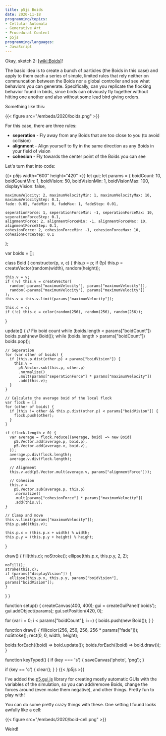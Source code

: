 ```yaml
---
title: p5js Boids
date: 2020-11-18
programming/topics:
- Cellular Automata
- Generative Art
- Procedural Content
- p5js
programming/languages:
- JavaScript
---
```

Okay, sketch 2: [[wiki:Boids]]()!

The basic idea is to create a bunch of particles (the Boids in this case) and apply to them each a series of simple, limited rules that rely neither on communcation between the Boids nor a global controller and see what behaviors you can generate. Specifically, can you replicate the flocking behavior found in birds, since birds can obviously fly together without hitting one another and also without some lead bird giving orders.

Something like this:

{{< figure src="/embeds/2020/boids.png" >}}

For this case, there are three rules:

* **seperation** - Fly away from any Boids that are too close to you (to avoid collision)
* **alignment** - Align yourself to fly in the same direction as any Boids in your field of vision
* **cohesion** - Fly towards the center point of the Boids you can see 

<!--more-->

Let's turn that into code:

{{< p5js width="600" height="420" >}}
let gui;
let params = {
    boidCount: 10, boidCountMin: 1,
    boidVision: 50, boidVisionMin: 1, boidVisionMax: 100,
    displayVision: false,

    maximumVelocity: 2, maximumVelocityMin: 1, maximumVelocityMax: 10, maximumVelocityStep: 0.1,
    fade: 0.05, fadeMin: 0, fadeMax: 1, fadeStep: 0.01,

    seperationForce: 1, seperationForceMin: -1, seperationForceMax: 10, seperationForceStep: 0.1,
    alignmentForce: 2, alignmentForceMin: -1, alignmentForceMax: 10, alignmentForceStep: 0.1,
    cohesionForce: 2, cohesionForceMin: -1, cohesionForceMax: 10, cohesionForceStep: 0.1
};

var boids = [];

class Boid {
  constructor(p, v, c) {
    this.p = p;
    if (!p) this.p = createVector(random(width), random(height));

    this.v = v;
    if (!v) this.v = createVector(
      random(-params["maximumVelocity"], params["maximumVelocity"]),
      random(-params["maximumVelocity"], params["maximumVelocity"])
    );
    this.v = this.v.limit(params["maximumVelocity"]);

    this.c = c;
    if (!c) this.c = color(random(256), random(256), random(256));
  }

  update() {
    // Fix boid count
    while (boids.length < params["boidCount"]) boids.push(new Boid());
    while (boids.length > params["boidCount"]) boids.pop();

    // Seperation
    for (var other of boids) {
      if (this.p.dist(other.p) < params["boidVision"]) {
        this.v =
          p5.Vector.sub(this.p, other.p)
          .normalize()
          .mult(params["seperationForce"] * params["maximumVelocity"])
          .add(this.v);
      }
    }

    // Calculate the average boid of the local flock
    var flock = []
    for (other of boids) {
      if (this != other && this.p.dist(other.p) < params["boidVision"]) {
        flock.push(other);
      }
    }

    if (flock.length > 0) {
      var average = flock.reduce((average, boid) => new Boid(
        p5.Vector.add(average.p, boid.p),
        p5.Vector.add(average.v, boid.v),
      ));
      average.p.div(flock.length);
      average.v.div(flock.length);

      // Alignment
      this.v.add(p5.Vector.mult(average.v, params["alignmentForce"]));

      // Cohesion
      this.v =
        p5.Vector.sub(average.p, this.p)
        .normalize()
        .mult(params["cohesionForce"] * params["maximumVelocity"])
        .add(this.v);
    }

    // Clamp and move
    this.v.limit(params["maximumVelocity"]);
    this.p.add(this.v);

    this.p.x = (this.p.x + width) % width;
    this.p.y = (this.p.y + height) % height;
  }

  draw() {
    fill(this.c);
    noStroke();
    ellipse(this.p.x, this.p.y, 2, 2);
    
    noFill();
    stroke(this.c);
    if (params["displayVision"]) {
      ellipse(this.p.x, this.p.y, params["boidVision"], params["boidVision"]);
    }
  }
}

function setup() {
  createCanvas(400, 400);
  gui = createGuiPanel('boids');
  gui.addObject(params);
  gui.setPosition(420, 0);

  for (var i = 0; i < params["boidCount"]; i++) {
    boids.push(new Boid());
  }
}

function draw() {
  fill(color(256, 256, 256, 256 * params["fade"]));
  noStroke();
  rect(0, 0, width, height);

  boids.forEach((boid) => boid.update());
  boids.forEach((boid) => boid.draw());
}

function keyTyped() {
  if (key === 's') {
    saveCanvas('photo', 'png');
  }

  if (key == 'c') {
    clear();
  }
}
{{< /p5js >}}

I've added the [p5.gui.js](https://github.com/bitcraftlab/p5.gui) library for creating mostly automatic GUIs with the variables of the simulation, so you can add/remove Boids, change the forces around (even make them negative), and other things. Pretty fun to play with!

You can do some pretty crazy things with these. One setting I found looks awfully like a cell:

{{< figure src="/embeds/2020/boid-cell.png" >}}

Weird!